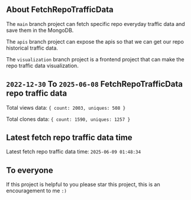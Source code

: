 ## About FetchRepoTrafficData

The `main` branch project can fetch specific repo everyday traffic data and save them in the MongoDB.

The `apis` branch project can expose the apis so that we can get our repo historical traffic data.

The `visualization` branch project is a frontend project that can make the repo traffic data visualization.

## `2022-12-30` To `2025-06-08` FetchRepoTrafficData repo traffic data

Total views data: `{ count: 2003, uniques: 508 }`

Total clones data: `{ count: 1590, uniques: 1257 }`

## Latest fetch repo traffic data time

Latest fetch repo traffic data time: `2025-06-09 01:48:34`

## To everyone

If this project is helpful to you please star this project, this is an encouragement to me `:)`



